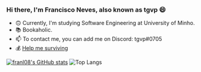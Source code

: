 ### Hi there, I'm Francisco Neves, also known as tgvp :smile:
- :upside_down_face: Currently, I'm studying Software Engineering at University of Minho.
- 📚 Bookaholic.
- 📫 To contact me, you can add me on Discord: tgvp#0705
- 💰 [Help me surviving](https://www.buymeacoffee.com/tgvp)

[![franl08's GitHub stats](https://github-readme-stats.vercel.app/api?username=franl08&count_private=true&&show_icons=true&theme=gotham)](https://github.com/anuraghazra/github-readme-stats) ![Top Langs](https://github-readme-stats.vercel.app/api/top-langs/?username=franl08&layout=compact&theme=gotham)
